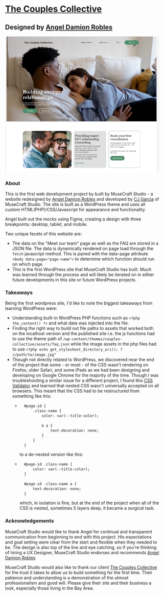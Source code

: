 # [The Couples Collective](https://bayareacouplescollective.com/)
## Designed by [Angel Damion Robles](https://www.linkedin.com/in/angel-damion/)
![Couples Collective Mockup](/screenshot.png)

### About
This is the first web development project by built by MuseCraft Studio - a website redesigned by [Angel Damion Robles](https://www.linkedin.com/in/angel-damion/) and developed by [CJ Garcia](https://www.linkedin.com/in/cj-l-garcia/) of MuseCraft Studio. The site is built as a WordPress theme and uses all custom HTML(PHP)/CSS/Javascript for appearance and functionality.

Angel built out the mocks using Figma, creating a design with three breakpoints: desktop, tablet, and mobile.

Two unique facets of this website are:
- The data on the "Meet our team" page as well as the FAQ are stored in a JSON file. The data is dynamically rendered on page load through the `fetch` javascript method. This is paired with the data-page attribute `<body data-page="page-name">` to determine which function should run on which page.
- This is the first WordPress site that MuseCraft Studio has built. Much was learned through the process and will likely be iterated on in either future developments in this site or future WordPress projects.

### Takeaways
Being the first wordpress site, I'd like to note the biggest takeaways from learning WordPress were:
- Understanding built-in WordPress PHP functions such as `<?php the_content() ?>` and what data was injected into the file.
- Finding the right way to build out file paths to assets that worked both on the localhost version and the published site i.e. the js functions had to use the theme path of `/wp-content/themes/couples-collective/assets/faq.json` while the image assets in the php files had to use `<?php echo get_stylesheet_directory_uri(); ?>/path/to/image.jpg"`
- Though not directly related to WordPress, we discovered near the end of the project that some - or most - of the CSS wasn't rendering on Firefox, older Safari, and some iPads as we had been designing and developing on Google Chrome for the majority of the time. Though I was troubleshooting a similar issue for a different project, I found this [CSS Validator](https://jigsaw.w3.org/css-validator/) and learned that nested CSS wasn't universally accepted on all browsers. This meant that the CSS had to be restructured from something like this:
    - ```
        #page-id {
            .class-name {
                color: var(--title-color);

                & a {
                    text-decoration: none;
                }
            }
        }
      ```
       to a de-nested version like this:

    - ```
        #page-id .class-name {
            color: var(--title-color);
        }

        #page-id .class-name a {
            text-decoration: none;
        }
      ```
      which, in isolation is fine, but at the end of the project when all of the CSS is nested, sometimes 5 layers deep, it became a surgical task.

### Acknowledgements
MuseCraft Studio would like to thank Angel for continual and transparent communication from beginning to end with this project. His expectations and goal setting were clear from the start and flexible when they needed to be. The design is also top of the line and eye catching, so if you're thinking of hiring a UX Designer, MuseCraft Studio endorses and recommends [Angel Damion Robles](https://www.linkedin.com/in/angel-damion/)

MuseCraft Studio would also like to thank our client [The Couples Collective](https://bayareacouplescollective.com/) for the trust it takes to allow us to build something for the first time. Their patience and understanding is a demonstration of the utmost professionalism and good will. Please give their site and their business a look, especially those living in the Bay Area.